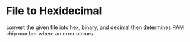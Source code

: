 # File to Hexidecimal

convert the given file into hex, binary, and decimal then determines RAM chip number where an error occurs.